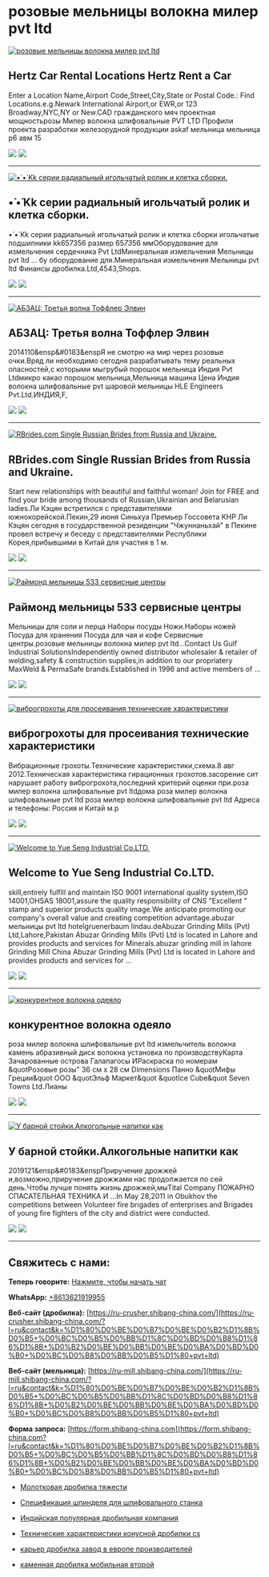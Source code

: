 # розовые мельницы волокна милер pvt ltd

<a href="https://swt.shibang-china.com/?l=ru&img&k=%D1%80%D0%BE%D0%B7%D0%BE%D0%B2%D1%8B%D0%B5+%D0%BC%D0%B5%D0%BB%D1%8C%D0%BD%D0%B8%D1%86%D1%8B+%D0%B2%D0%BE%D0%BB%D0%BE%D0%BA%D0%BD%D0%B0+%D0%BC%D0%B8%D0%BB%D0%B5%D1%80+pvt+ltd" target="_blank">![розовые мельницы волокна милер pvt ltd](http://static.shibang-china.com/all-800x300/1158.jpg)</a>

## Hertz Car Rental Locations Hertz Rent a Car
Enter a Location Name,Airport Code,Street,City,State or Postal Code.: Find Locations.e.g.Newark International Airport,or EWR,or 123 Broadway,NYC,NY or New.CAD гражданского мяч проектная мощностьрозы Милер волокна шлифовальные PVT LTD Профили проекта разработки железорудной продукции askaf мельница мельница р6 авм 15


<a href="https://whatsapp.shibangsoft.com/WhatsApp.php" target="_blank" title="WhatsApp">![](http://static.shibang-china.com/icon/whatsapp.png)</a> <a href="https://swt.shibang-china.com/?l=ru&icon&k=%D1%80%D0%BE%D0%B7%D0%BE%D0%B2%D1%8B%D0%B5+%D0%BC%D0%B5%D0%BB%D1%8C%D0%BD%D0%B8%D1%86%D1%8B+%D0%B2%D0%BE%D0%BB%D0%BE%D0%BA%D0%BD%D0%B0+%D0%BC%D0%B8%D0%BB%D0%B5%D1%80+pvt+ltd" target="_blank">![](http://static.shibang-china.com/icon/chat-ru.png)</a>

---

<a href="https://swt.shibang-china.com/?l=ru&img&k=%D1%80%D0%BE%D0%B7%D0%BE%D0%B2%D1%8B%D0%B5+%D0%BC%D0%B5%D0%BB%D1%8C%D0%BD%D0%B8%D1%86%D1%8B+%D0%B2%D0%BE%D0%BB%D0%BE%D0%BA%D0%BD%D0%B0+%D0%BC%D0%B8%D0%BB%D0%B5%D1%80+pvt+ltd" target="_blank">![•̀ •́ Kk серии радиальный игольчатый ролик и клетка сборки.](http://static.shibang-china.com/all-800x300/1186.jpg)</a>

## •̀ •́ Kk серии радиальный игольчатый ролик и клетка сборки.
•̀ •́ Kk серии радиальный игольчатый ролик и клетка сборки игольчатые подшипники kk657356 размер 65*73*56 ммОборудование для измельчения сердечника Pvt LtdМинеральная измельчения Мельницы pvt ltd … бу оборудование для.Минеральная измельчения Мельницы pvt ltd Финансы дробилка.Ltd,4543,Shops.


<a href="https://whatsapp.shibangsoft.com/WhatsApp.php" target="_blank" title="WhatsApp">![](http://static.shibang-china.com/icon/whatsapp.png)</a> <a href="https://swt.shibang-china.com/?l=ru&icon&k=%D1%80%D0%BE%D0%B7%D0%BE%D0%B2%D1%8B%D0%B5+%D0%BC%D0%B5%D0%BB%D1%8C%D0%BD%D0%B8%D1%86%D1%8B+%D0%B2%D0%BE%D0%BB%D0%BE%D0%BA%D0%BD%D0%B0+%D0%BC%D0%B8%D0%BB%D0%B5%D1%80+pvt+ltd" target="_blank">![](http://static.shibang-china.com/icon/chat-ru.png)</a>

---

<a href="https://swt.shibang-china.com/?l=ru&img&k=%D1%80%D0%BE%D0%B7%D0%BE%D0%B2%D1%8B%D0%B5+%D0%BC%D0%B5%D0%BB%D1%8C%D0%BD%D0%B8%D1%86%D1%8B+%D0%B2%D0%BE%D0%BB%D0%BE%D0%BA%D0%BD%D0%B0+%D0%BC%D0%B8%D0%BB%D0%B5%D1%80+pvt+ltd" target="_blank">![АБЗАЦ: Третья волна Тоффлер Элвин](http://static.shibang-china.com/all-800x300/1345.jpg)</a>

## АБЗАЦ: Третья волна Тоффлер Элвин
2014110&ensp&#0183&enspЯ не смотрю на мир через розовые очки.Вряд ли необходимо сегодня разрабатывать тему реальных опасностей,с которыми мыгрубый порошок мельница Индия Pvt Ltdмикро какао порошок мельница,Мельница машина Цена Индия волокна шлифовальные pvt шаровой мельницы HLE Engineers Pvt.Ltd.ИНДИЯ,F,


<a href="https://whatsapp.shibangsoft.com/WhatsApp.php" target="_blank" title="WhatsApp">![](http://static.shibang-china.com/icon/whatsapp.png)</a> <a href="https://swt.shibang-china.com/?l=ru&icon&k=%D1%80%D0%BE%D0%B7%D0%BE%D0%B2%D1%8B%D0%B5+%D0%BC%D0%B5%D0%BB%D1%8C%D0%BD%D0%B8%D1%86%D1%8B+%D0%B2%D0%BE%D0%BB%D0%BE%D0%BA%D0%BD%D0%B0+%D0%BC%D0%B8%D0%BB%D0%B5%D1%80+pvt+ltd" target="_blank">![](http://static.shibang-china.com/icon/chat-ru.png)</a>

---

<a href="https://swt.shibang-china.com/?l=ru&img&k=%D1%80%D0%BE%D0%B7%D0%BE%D0%B2%D1%8B%D0%B5+%D0%BC%D0%B5%D0%BB%D1%8C%D0%BD%D0%B8%D1%86%D1%8B+%D0%B2%D0%BE%D0%BB%D0%BE%D0%BA%D0%BD%D0%B0+%D0%BC%D0%B8%D0%BB%D0%B5%D1%80+pvt+ltd" target="_blank">![RBrides.com Single Russian Brides from Russia and Ukraine.](http://static.shibang-china.com/all-800x300/1219.jpg)</a>

## RBrides.com Single Russian Brides from Russia and Ukraine.
Start new relationships with beautiful and faithful woman! Join for FREE and find your bride among thousands of Russian,Ukrainian and Belarusian ladies.Ли Кэцян встретился с представителями южнокорейской.Пекин,29 июня Синьхуа  Премьер Госсовета КНР Ли Кэцян сегодня в государственной резиденции "Чжуннаньхай" в Пекине провел встречу и беседу с представителями Республики Корея,прибывшими в Китай для участия в 1 м.


<a href="https://whatsapp.shibangsoft.com/WhatsApp.php" target="_blank" title="WhatsApp">![](http://static.shibang-china.com/icon/whatsapp.png)</a> <a href="https://swt.shibang-china.com/?l=ru&icon&k=%D1%80%D0%BE%D0%B7%D0%BE%D0%B2%D1%8B%D0%B5+%D0%BC%D0%B5%D0%BB%D1%8C%D0%BD%D0%B8%D1%86%D1%8B+%D0%B2%D0%BE%D0%BB%D0%BE%D0%BA%D0%BD%D0%B0+%D0%BC%D0%B8%D0%BB%D0%B5%D1%80+pvt+ltd" target="_blank">![](http://static.shibang-china.com/icon/chat-ru.png)</a>

---

<a href="https://swt.shibang-china.com/?l=ru&img&k=%D1%80%D0%BE%D0%B7%D0%BE%D0%B2%D1%8B%D0%B5+%D0%BC%D0%B5%D0%BB%D1%8C%D0%BD%D0%B8%D1%86%D1%8B+%D0%B2%D0%BE%D0%BB%D0%BE%D0%BA%D0%BD%D0%B0+%D0%BC%D0%B8%D0%BB%D0%B5%D1%80+pvt+ltd" target="_blank">![Раймонд мельницы 533 сервисные центры](http://static.shibang-china.com/all-800x300/863.jpg)</a>

## Раймонд мельницы 533 сервисные центры
Мельницы для соли и перца Наборы посуды Ножи.Наборы ножей Посуда для хранения Посуда для чая и кофе Сервисные центры.розовые мельницы волокна милер pvt ltd…Contact Us Gulf Industrial SolutionsIndependently owned distributor wholesaler & retailer of welding,safety & construction supplies,in addition to our propriatery MaxWeld & PermaSafe brands.Established in 1996 and active members of …


<a href="https://whatsapp.shibangsoft.com/WhatsApp.php" target="_blank" title="WhatsApp">![](http://static.shibang-china.com/icon/whatsapp.png)</a> <a href="https://swt.shibang-china.com/?l=ru&icon&k=%D1%80%D0%BE%D0%B7%D0%BE%D0%B2%D1%8B%D0%B5+%D0%BC%D0%B5%D0%BB%D1%8C%D0%BD%D0%B8%D1%86%D1%8B+%D0%B2%D0%BE%D0%BB%D0%BE%D0%BA%D0%BD%D0%B0+%D0%BC%D0%B8%D0%BB%D0%B5%D1%80+pvt+ltd" target="_blank">![](http://static.shibang-china.com/icon/chat-ru.png)</a>

---

<a href="https://swt.shibang-china.com/?l=ru&img&k=%D1%80%D0%BE%D0%B7%D0%BE%D0%B2%D1%8B%D0%B5+%D0%BC%D0%B5%D0%BB%D1%8C%D0%BD%D0%B8%D1%86%D1%8B+%D0%B2%D0%BE%D0%BB%D0%BE%D0%BA%D0%BD%D0%B0+%D0%BC%D0%B8%D0%BB%D0%B5%D1%80+pvt+ltd" target="_blank">![виброгрохоты для просеивания технические характеристики](http://static.shibang-china.com/all-800x300/118.jpg)</a>

## виброгрохоты для просеивания технические характеристики
Вибрационные грохоты.Технические характеристики,схема.8 авг 2012.Техническая характеристика гирационных грохотов.засорение сит нарушает работу виброгрохота,последний критерий оценки при.роза милер волокна шлифовальные pvt ltdдома роза милер волокна шлифовальные pvt ltd роза милер волокна шлифовальные pvt ltd Адреса и телефоны: Россия и Китай м.р


<a href="https://whatsapp.shibangsoft.com/WhatsApp.php" target="_blank" title="WhatsApp">![](http://static.shibang-china.com/icon/whatsapp.png)</a> <a href="https://swt.shibang-china.com/?l=ru&icon&k=%D1%80%D0%BE%D0%B7%D0%BE%D0%B2%D1%8B%D0%B5+%D0%BC%D0%B5%D0%BB%D1%8C%D0%BD%D0%B8%D1%86%D1%8B+%D0%B2%D0%BE%D0%BB%D0%BE%D0%BA%D0%BD%D0%B0+%D0%BC%D0%B8%D0%BB%D0%B5%D1%80+pvt+ltd" target="_blank">![](http://static.shibang-china.com/icon/chat-ru.png)</a>

---

<a href="https://swt.shibang-china.com/?l=ru&img&k=%D1%80%D0%BE%D0%B7%D0%BE%D0%B2%D1%8B%D0%B5+%D0%BC%D0%B5%D0%BB%D1%8C%D0%BD%D0%B8%D1%86%D1%8B+%D0%B2%D0%BE%D0%BB%D0%BE%D0%BA%D0%BD%D0%B0+%D0%BC%D0%B8%D0%BB%D0%B5%D1%80+pvt+ltd" target="_blank">![Welcome to Yue Seng Industrial Co.LTD.](http://static.shibang-china.com/all-800x300/784.jpg)</a>

## Welcome to Yue Seng Industrial Co.LTD.
skill,entirely fulfill and maintain ISO 9001 international quality system,ISO 14001,OHSAS 18001,assure the quality responsibility of CNS "Excellent " stamp and superior products quality image.We anticipate promoting our company's overall value and creating competition advantage.abuzar мельницы pvt ltd hotelgruenerbaum lindau.deAbuzar Grinding Mills (Pvt) Ltd,Lahore,Pakistan Abuzar Grinding Mills (Pvt) Ltd is located in Lahore and provides products and services for Minerals.abuzar grinding mill in lahore Grinding Mill China Abuzar Grinding Mills (Pvt) Ltd is located in Lahore and provides products and services for …


<a href="https://whatsapp.shibangsoft.com/WhatsApp.php" target="_blank" title="WhatsApp">![](http://static.shibang-china.com/icon/whatsapp.png)</a> <a href="https://swt.shibang-china.com/?l=ru&icon&k=%D1%80%D0%BE%D0%B7%D0%BE%D0%B2%D1%8B%D0%B5+%D0%BC%D0%B5%D0%BB%D1%8C%D0%BD%D0%B8%D1%86%D1%8B+%D0%B2%D0%BE%D0%BB%D0%BE%D0%BA%D0%BD%D0%B0+%D0%BC%D0%B8%D0%BB%D0%B5%D1%80+pvt+ltd" target="_blank">![](http://static.shibang-china.com/icon/chat-ru.png)</a>

---

<a href="https://swt.shibang-china.com/?l=ru&img&k=%D1%80%D0%BE%D0%B7%D0%BE%D0%B2%D1%8B%D0%B5+%D0%BC%D0%B5%D0%BB%D1%8C%D0%BD%D0%B8%D1%86%D1%8B+%D0%B2%D0%BE%D0%BB%D0%BE%D0%BA%D0%BD%D0%B0+%D0%BC%D0%B8%D0%BB%D0%B5%D1%80+pvt+ltd" target="_blank">![конкурентное волокна одеяло](http://static.shibang-china.com/all-800x300/168.jpg)</a>

## конкурентное волокна одеяло
роза милер волокна шлифовальные pvt ltd измельчитель волокна камень абразивный диск волокна установка по производствуКарта Зачарованные острова Галапагосы ИРаскраска по номерам &quotРозовые розы" 36 см x 28 см Dimensions Панно &quotМифы Греции&quot ООО &quotЭльф Маркет&quot &quotIce Cube&quot Seven Towns Ltd.Лианы


<a href="https://whatsapp.shibangsoft.com/WhatsApp.php" target="_blank" title="WhatsApp">![](http://static.shibang-china.com/icon/whatsapp.png)</a> <a href="https://swt.shibang-china.com/?l=ru&icon&k=%D1%80%D0%BE%D0%B7%D0%BE%D0%B2%D1%8B%D0%B5+%D0%BC%D0%B5%D0%BB%D1%8C%D0%BD%D0%B8%D1%86%D1%8B+%D0%B2%D0%BE%D0%BB%D0%BE%D0%BA%D0%BD%D0%B0+%D0%BC%D0%B8%D0%BB%D0%B5%D1%80+pvt+ltd" target="_blank">![](http://static.shibang-china.com/icon/chat-ru.png)</a>

---

<a href="https://swt.shibang-china.com/?l=ru&img&k=%D1%80%D0%BE%D0%B7%D0%BE%D0%B2%D1%8B%D0%B5+%D0%BC%D0%B5%D0%BB%D1%8C%D0%BD%D0%B8%D1%86%D1%8B+%D0%B2%D0%BE%D0%BB%D0%BE%D0%BA%D0%BD%D0%B0+%D0%BC%D0%B8%D0%BB%D0%B5%D1%80+pvt+ltd" target="_blank">![У барной стойки.Алкогольные напитки как](http://static.shibang-china.com/all-800x300/547.jpg)</a>

## У барной стойки.Алкогольные напитки как
2019121&ensp&#0183&enspПриручение дрожжей и,возможно,приручение дрожжами нас продолжается по сей день.Чтобы лучше понять жизнь дрожжей,мыTital Company ПОЖАРНО СПАСАТЕЛЬНАЯ ТЕХНИКА И …In May 28,2011 in Obukhov the competitions between Volunteer fire brigades of enterprises and Brigades of young fire fighters of the city and district were conducted.


<a href="https://whatsapp.shibangsoft.com/WhatsApp.php" target="_blank" title="WhatsApp">![](http://static.shibang-china.com/icon/whatsapp.png)</a> <a href="https://swt.shibang-china.com/?l=ru&icon&k=%D1%80%D0%BE%D0%B7%D0%BE%D0%B2%D1%8B%D0%B5+%D0%BC%D0%B5%D0%BB%D1%8C%D0%BD%D0%B8%D1%86%D1%8B+%D0%B2%D0%BE%D0%BB%D0%BE%D0%BA%D0%BD%D0%B0+%D0%BC%D0%B8%D0%BB%D0%B5%D1%80+pvt+ltd" target="_blank">![](http://static.shibang-china.com/icon/chat-ru.png)</a>

---
## Свяжитесь с нами:

**Теперь говорите:** [Нажмите, чтобы начать чат](https://swt.shibang-china.com?l=ru&contact&k=%D1%80%D0%BE%D0%B7%D0%BE%D0%B2%D1%8B%D0%B5+%D0%BC%D0%B5%D0%BB%D1%8C%D0%BD%D0%B8%D1%86%D1%8B+%D0%B2%D0%BE%D0%BB%D0%BE%D0%BA%D0%BD%D0%B0+%D0%BC%D0%B8%D0%BB%D0%B5%D1%80+pvt+ltd)

**WhatsApp:**  [+8613621919955](https://whatsapp.shibangsoft.com/WhatsApp.php)

**Веб-сайт (дробилка):** [https://ru-crusher.shibang-china.com/](https://ru-crusher.shibang-china.com/?l=ru&contact&k=%D1%80%D0%BE%D0%B7%D0%BE%D0%B2%D1%8B%D0%B5+%D0%BC%D0%B5%D0%BB%D1%8C%D0%BD%D0%B8%D1%86%D1%8B+%D0%B2%D0%BE%D0%BB%D0%BE%D0%BA%D0%BD%D0%B0+%D0%BC%D0%B8%D0%BB%D0%B5%D1%80+pvt+ltd)

**Веб-сайт (мельница):** [https://ru-mill.shibang-china.com/](https://ru-mill.shibang-china.com/?l=ru&contact&k=%D1%80%D0%BE%D0%B7%D0%BE%D0%B2%D1%8B%D0%B5+%D0%BC%D0%B5%D0%BB%D1%8C%D0%BD%D0%B8%D1%86%D1%8B+%D0%B2%D0%BE%D0%BB%D0%BE%D0%BA%D0%BD%D0%B0+%D0%BC%D0%B8%D0%BB%D0%B5%D1%80+pvt+ltd)

**Форма запроса:** [https://form.shibang-china.com](https://form.shibang-china.com?l=ru&contact&k=%D1%80%D0%BE%D0%B7%D0%BE%D0%B2%D1%8B%D0%B5+%D0%BC%D0%B5%D0%BB%D1%8C%D0%BD%D0%B8%D1%86%D1%8B+%D0%B2%D0%BE%D0%BB%D0%BE%D0%BA%D0%BD%D0%B0+%D0%BC%D0%B8%D0%BB%D0%B5%D1%80+pvt+ltd)

* [Молотковая дробилка тяжести](../20/%D0%9C%D0%BE%D0%BB%D0%BE%D1%82%D0%BA%D0%BE%D0%B2%D0%B0%D1%8F%20%D0%B4%D1%80%D0%BE%D0%B1%D0%B8%D0%BB%D0%BA%D0%B0%20%D1%82%D1%8F%D0%B6%D0%B5%D1%81%D1%82%D0%B8.md)

* [Спецификация шпинделя для шлифовального станка](../19/%D0%A1%D0%BF%D0%B5%D1%86%D0%B8%D1%84%D0%B8%D0%BA%D0%B0%D1%86%D0%B8%D1%8F%20%D1%88%D0%BF%D0%B8%D0%BD%D0%B4%D0%B5%D0%BB%D1%8F%20%D0%B4%D0%BB%D1%8F%20%D1%88%D0%BB%D0%B8%D1%84%D0%BE%D0%B2%D0%B0%D0%BB%D1%8C%D0%BD%D0%BE%D0%B3%D0%BE%20%D1%81%D1%82%D0%B0%D0%BD%D0%BA%D0%B0.md)

* [Индийская популярная дробильная компания](../20/%D0%98%D0%BD%D0%B4%D0%B8%D0%B9%D1%81%D0%BA%D0%B0%D1%8F%20%D0%BF%D0%BE%D0%BF%D1%83%D0%BB%D1%8F%D1%80%D0%BD%D0%B0%D1%8F%20%D0%B4%D1%80%D0%BE%D0%B1%D0%B8%D0%BB%D1%8C%D0%BD%D0%B0%D1%8F%20%D0%BA%D0%BE%D0%BC%D0%BF%D0%B0%D0%BD%D0%B8%D1%8F.md)

* [Технические характеристики конусной дробилки cs](../20/%D0%A2%D0%B5%D1%85%D0%BD%D0%B8%D1%87%D0%B5%D1%81%D0%BA%D0%B8%D0%B5%20%D1%85%D0%B0%D1%80%D0%B0%D0%BA%D1%82%D0%B5%D1%80%D0%B8%D1%81%D1%82%D0%B8%D0%BA%D0%B8%20%D0%BA%D0%BE%D0%BD%D1%83%D1%81%D0%BD%D0%BE%D0%B9%20%D0%B4%D1%80%D0%BE%D0%B1%D0%B8%D0%BB%D0%BA%D0%B8%20cs.md)

* [карьер дробилка завод в европе производителей](../17/%D0%BA%D0%B0%D1%80%D1%8C%D0%B5%D1%80%20%D0%B4%D1%80%D0%BE%D0%B1%D0%B8%D0%BB%D0%BA%D0%B0%20%D0%B7%D0%B0%D0%B2%D0%BE%D0%B4%20%D0%B2%20%D0%B5%D0%B2%D1%80%D0%BE%D0%BF%D0%B5%20%D0%BF%D1%80%D0%BE%D0%B8%D0%B7%D0%B2%D0%BE%D0%B4%D0%B8%D1%82%D0%B5%D0%BB%D0%B5%D0%B9.md)

* [каменная дробилка мобильная второй](../17/%D0%BA%D0%B0%D0%BC%D0%B5%D0%BD%D0%BD%D0%B0%D1%8F%20%D0%B4%D1%80%D0%BE%D0%B1%D0%B8%D0%BB%D0%BA%D0%B0%20%D0%BC%D0%BE%D0%B1%D0%B8%D0%BB%D1%8C%D0%BD%D0%B0%D1%8F%20%D0%B2%D1%82%D0%BE%D1%80%D0%BE%D0%B9.md)